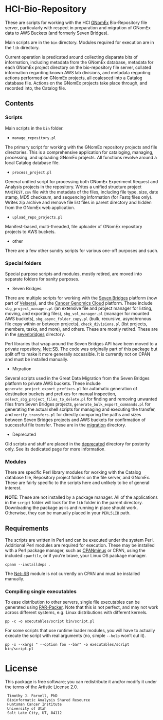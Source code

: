 # HCI-Bio-Repository

These are scripts for working with the HCI [GNomEx](https://hci-bio-app.hci.utah.edu/gnomex/home) 
Bio-Repository file server, particularly with respect in preparation and migration of 
GNomEx data to AWS Buckets (and formerly Seven Bridges).

Main scripts are in the `bin` directory. Modules required for execution are in the `lib` 
directory. 

Current operation is predicated around collecting disparate bits of information, 
including metadata from the GNomEx database, metadata for each GNomEx project directory 
on the bio-repository file server, collated information regarding known AWS lab 
divisions, and metadata regarding actions performed on GNomEx projects, all coalesced 
into a Catalog database file. Actions on the GNomEx projects take place through, and 
recorded into, the Catalog file. 


## Contents

### Scripts

Main scripts in the `bin` folder. 

- `manage_repository.pl`

The primary script for working with the GNomEx repository projects and file directories.
This is a comprehensive application for cataloging, managing, processing, and uploading
GNomEx projects. All functions revolve around a local Catalog database file.

- `process_project.pl`

General unified script for processing both GNomEx Experiment Request and Analysis 
projects in the repository. Writes a unified structure project `MANIFEST.csv` file
with the metadata of the files, including file type, size, date stamp, MD5 checksum,
and sequencing information (for Fastq files only). Writes zip archive and remove file
list files in parent directory and hidden from the GNomEx web application.

- `upload_repo_projects.pl`

Manifest-based, multi-threaded, file uploader of GNomEx repository projects to AWS
buckets. 

- other

There are a few other sundry scripts for various one-off purposes and such. 

### Special folders

Special purpose scripts and modules, mostly retired, are moved into separate folders
for sanity purposes.

- Seven Bridges

There are multiple scripts for working with the 
[Seven Bridges](https://www.sevenbridges.com) platform (now part of
[Velsera](https://velsera.com/)), and the
[Cancer Genomics Cloud](https://www.cancergenomicscloud.org) platform. These include 
`sbg_project_manager.pl` (an extensive file and project manager for listing, moving, 
and exporting files), `sbg_vol_manager.pl` (manager for mounted AWS buckets),
`sbg_async_folder_copy.pl` (bulk, recursive, asynchronous file copy within or between 
projects), `check_divisions.pl` (list projects, members, tasks, and more), and others.
These are mostly retired. These are in the [sevenbridges](sevenbridges) directory.

Perl libraries that wrap around the Seven Bridges API have been moved to a private 
repository, [Net::SB](https://github.com/tjparnell/Net-SB). The code was originally
part of this package but split off to make it more generally accessible. It is 
currently not on CPAN and must be installed manually.

- Migration

Several scripts used in the Great Data Migration from the Seven Bridges platform to 
private AWS buckets. These include `generate_project_export_prefixes.pl` for automatic
generation of destination buckets and prefixes for manual inspection,
`select_sbg_project_files_to_delete.pl` for finding and removing unwanted files from 
Seven Bridges projects, `generate_bulk_export_commands.pl` for generating the actual 
shell scripts for managing and executing the transfer, and `verify_transfers.pl` for
directly comparing the paths and sizes between Seven Bridges projects and AWS buckets
for confirmation of successful file transfer. These are in the [migration](migration)
directory.

- Deprecated

Old scripts and stuff are placed in the [deprecated](deprecated/Readme.md) directory for
posterity only. See its dedicated page for more information.


### Modules

There are specific Perl library modules for working with the Catalog database 
file, Repository project folders on the file server, and GNomEx. These are fairly 
specific to the scripts here and unlikely to be of general interest. 

**NOTE**: These are not installed by a package manager. All of the applications in the
`script` folder will look for the `lib` folder in the parent directory. Downloading
the package as-is and running in place should work. Otherwise, they can be manually
placed in your `PERL5LIB` path.


## Requirements

The scripts are written in Perl and can be executed under the system Perl. Additional 
Perl modules are required for execution. These may be installed with a Perl package 
manager, such as [CPANminus](https://metacpan.org/pod/App::cpanminus) or CPAN, using
the included `cpanfile`, or if you're brave, your Linux OS package manager.

	cpanm --installdeps .

The [Net::SB](https://github.com/tjparnell/Net-SB) module is not currently on CPAN and
must be installed manually.


### Compiling single executables

To ease distribution to other servers, single file executables can be generated using
[PAR-Packer](https://metacpan.org/pod/pp). Note that this is not perfect, and may not 
work across different systems, e.g. Linux distributions with different kernels.

    pp -c -o executables/script bin/script.pl

For some scripts that use runtime loader modules, you will have to actually execute 
the script with real arguments (no, simple `--help` won’t cut it).

    pp -x --xargs " --option foo --bar" -o executables/script bin/script.pl


# License

This package is free software; you can redistribute it and/or modify
it under the terms of the Artistic License 2.0.  

	 Timothy J. Parnell, PhD
	 Bioinformatic Analysis Shared Resource
	 Huntsman Cancer Institute
	 University of Utah
	 Salt Lake City, UT, 84112




